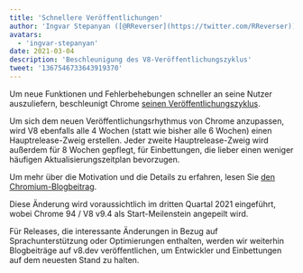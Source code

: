 ```yaml
---
title: 'Schnellere Veröffentlichungen'
author: 'Ingvar Stepanyan ([@RReverser](https://twitter.com/RReverser))'
avatars:
  - 'ingvar-stepanyan'
date: 2021-03-04
description: 'Beschleunigung des V8-Veröffentlichungszyklus'
tweet: '1367546733643919370'
---
```

Um neue Funktionen und Fehlerbehebungen schneller an seine Nutzer auszuliefern, beschleunigt Chrome [seinen Veröffentlichungszyklus](https://developer.chrome.com/blog/faster-release-cycle/).

Um sich dem neuen Veröffentlichungsrhythmus von Chrome anzupassen, wird V8 ebenfalls alle 4 Wochen (statt wie bisher alle 6 Wochen) einen Hauptrelease-Zweig erstellen. Jeder zweite Hauptrelease-Zweig wird außerdem für 8 Wochen gepflegt, für Einbettungen, die lieber einen weniger häufigen Aktualisierungszeitplan bevorzugen.

<!--truncate-->
Um mehr über die Motivation und die Details zu erfahren, lesen Sie [den Chromium-Blogbeitrag](https://blog.chromium.org/2021/03/speeding-up-release-cycle.html).

Diese Änderung wird voraussichtlich im dritten Quartal 2021 eingeführt, wobei Chrome 94 / V8 v9.4 als Start-Meilenstein angepeilt wird.

Für Releases, die interessante Änderungen in Bezug auf Sprachunterstützung oder Optimierungen enthalten, werden wir weiterhin Blogbeiträge auf v8.dev veröffentlichen, um Entwickler und Einbettungen auf dem neuesten Stand zu halten.
